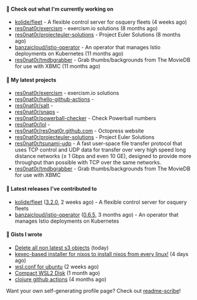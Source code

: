 #### 👷 Check out what I'm currently working on

- [kolide/fleet](https://github.com/kolide/fleet) - A flexible control server for osquery fleets (4 weeks ago)
- [res0nat0r/exercism](https://github.com/res0nat0r/exercism) - exercism.io solutions (8 months ago)
- [res0nat0r/projecteuler-solutions](https://github.com/res0nat0r/projecteuler-solutions) - Project Euler Solutions (8 months ago)
- [banzaicloud/istio-operator](https://github.com/banzaicloud/istio-operator) - An operator that manages Istio deployments on Kubernetes (11 months ago)
- [res0nat0r/tmdbgrabber](https://github.com/res0nat0r/tmdbgrabber) - Grab thumbs/backgrounds from The MovieDB for use with XBMC (11 months ago)

#### 🌱 My latest projects

- [res0nat0r/exercism](https://github.com/res0nat0r/exercism) - exercism.io solutions
- [res0nat0r/hello-github-actions](https://github.com/res0nat0r/hello-github-actions) - 
- [res0nat0r/salt](https://github.com/res0nat0r/salt) - 
- [res0nat0r/snaps](https://github.com/res0nat0r/snaps) - 
- [res0nat0r/powerball-checker](https://github.com/res0nat0r/powerball-checker) - Check Powerball numbers
- [res0nat0r/lol](https://github.com/res0nat0r/lol) - 
- [res0nat0r/res0nat0r.github.com](https://github.com/res0nat0r/res0nat0r.github.com) - Octopress website
- [res0nat0r/projecteuler-solutions](https://github.com/res0nat0r/projecteuler-solutions) - Project Euler Solutions
- [res0nat0r/tsunami-udp](https://github.com/res0nat0r/tsunami-udp) -  A fast user-space file transfer protocol that uses TCP control and UDP data for transfer over very high speed long distance networks (≥ 1 Gbps and even 10 GE), designed to provide more throughput than possible with TCP over the same networks.
- [res0nat0r/tmdbgrabber](https://github.com/res0nat0r/tmdbgrabber) - Grab thumbs/backgrounds from The MovieDB for use with XBMC

#### 🔭 Latest releases I've contributed to

- [kolide/fleet](https://github.com/kolide/fleet) ([3.2.0](https://github.com/kolide/fleet/releases/tag/3.2.0), 2 weeks ago) - A flexible control server for osquery fleets
- [banzaicloud/istio-operator](https://github.com/banzaicloud/istio-operator) ([0.6.5](https://github.com/banzaicloud/istio-operator/releases/tag/0.6.5), 3 months ago) - An operator that manages Istio deployments on Kubernetes

#### 📓 Gists I wrote

- [Delete all non latest s3 objects](https://gist.github.com/74ce7e78cd5994f55372897611f23938) (today)
- [kexec-based installer for nixos to install nixos from every linux!](https://gist.github.com/7a82a79ff2e1e2ec1663cef813b27969) (4 days ago)
- [wsl.conf for ubuntu](https://gist.github.com/4aa8ad243bebfcb5e139832ac0fc1143) (2 weeks ago)
- [Compact WSL2 Disk](https://gist.github.com/54625761a9b07eebdf5ca55f62da581e) (1 month ago)
- [clojure github actions](https://gist.github.com/a14284055b7597620057c711788f17b2) (4 months ago)

Want your own self-generating profile page? Check out [readme-scribe](https://github.com/muesli/readme-scribe)!

